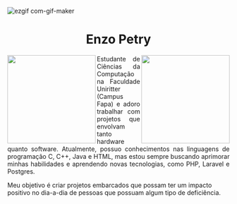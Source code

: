 ![ezgif com-gif-maker](https://user-images.githubusercontent.com/54451768/232890937-de05cbf7-1a13-4f9c-ad27-36bb6c7ea528.gif)
  <h1 align="center">Enzo Petry</h1>
  <img src="https://user-images.githubusercontent.com/54451768/232906588-a0bbec35-84b3-432f-9893-0a67028368aa.gif" align="left" height="200">
  <img src="https://user-images.githubusercontent.com/54451768/232906580-bacac01c-4570-4a21-8c10-9cfef4069979.gif" align="right" height="200">
   
  
  <p align="justify">Estudante de Ciências da Computação na Faculdade Uniritter (Campus Fapa) e adoro trabalhar com projetos que envolvam tanto hardware quanto software.
  Atualmente, possuo conhecimentos nas linguagens de programação C, C++, Java e HTML, mas estou sempre buscando aprimorar minhas habilidades e aprendendo novas tecnologias, como PHP, Laravel e Postgres.

Meu objetivo é criar projetos embarcados que possam ter um impacto positivo no dia-a-dia de pessoas que possuam algum tipo de deficiência.</p>
